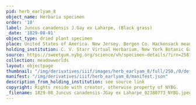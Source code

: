 ```yaml
---
pid: herb_earlyam_8
object_name: Herbaria specimen
order: '10'
label: Juncus canadensis J.Gay ex Laharpe, (Black grass)
_date: '1829-08-01'
object_type: dried plant specimen
place: United States of America. New Jersey. Bergen Co. Hackensack meadows.
holding_institution: C. V. Starr Virtual Herbarium, New York Botanic Garden
source: https://sweetgum.nybg.org/science/vh/specimen-details/?irn=2581470
collection: meadowworlds
layout: objectpage
thumbnail: "/img/derivatives/iiif/images/herb_earlyam_8/full/250,/0/default.jpg"
manifest: "/img/derivatives/iiif/herb_earlyam_8/manifest.json"
description_from_holding_institution: see source link
copyright: Rights reside with creator, otherwise property of NYBG.
_filename: 1829-08_Juncus canadensis-JGay ex Laharpe_02380773_NYBG.jpeg
---
```

